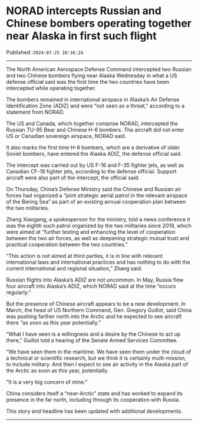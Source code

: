 # NORAD intercepts Russian and Chinese bombers operating together near Alaska in first such flight

Published :`2024-07-25 10:16:24`

---

The North American Aerospace Defense Command intercepted two Russian and two Chinese bombers flying near Alaska Wednesday in what a US defense official said was the first time the two countries have been intercepted while operating together.

The bombers remained in international airspace in Alaska’s Air Defense Identification Zone (ADIZ) and were “not seen as a threat,” according to a statement from NORAD.

The US and Canada, which together comprise NORAD, intercepted the Russian TU-95 Bear and Chinese H-6 bombers. The aircraft did not enter US or Canadian sovereign airspace, NORAD said.

It also marks the first time H-6 bombers, which are a derivative of older Soviet bombers, have entered the Alaska ADIZ, the defense official said.

The intercept was carried out by US F-16 and F-35 fighter jets, as well as Canadian CF-18 fighter jets, according to the defense official. Support aircraft were also part of the intercept, the official said.

On Thursday, China’s Defense Ministry said the Chinese and Russian air forces had organized a “joint strategic aerial patrol in the relevant airspace of the Bering Sea” as part of an existing annual cooperation plan between the two militaries.

Zhang Xiaogang, a spokesperson for the ministry, told a news conference it was the eighth such patrol organized by the two militaries since 2019, which were aimed at “further testing and enhancing the level of cooperation between the two air forces, as well as deepening strategic mutual trust and practical cooperation between the two countries.”

“This action is not aimed at third parties, it is in line with relevant international laws and international practices and has nothing to do with the current international and regional situation,” Zhang said.

Russian flights into Alaska’s ADIZ are not uncommon. In May, Russia flew four aircraft into Alaska’s ADIZ, which NORAD said at the time “occurs regularly.”

But the presence of Chinese aircraft appears to be a new development. In March, the head of US Northern Command, Gen. Gregory Guillot, said China was pushing farther north into the Arctic and he expected to see aircraft there “as soon as this year potentially.”

“What I have seen is a willingness and a desire by the Chinese to act up there,” Guillot told a hearing of the Senate Armed Services Committee.

“We have seen them in the maritime. We have seen them under the cloud of a technical or scientific research, but we think it is certainly multi-mission, to include military. And then I expect to see air activity in the Alaska part of the Arctic as soon as this year, potentially.

“It is a very big concern of mine.”

China considers itself a “near-Arctic” state and has worked to expand its presence in the far north, including through its cooperation with Russia.

This story and headline has been updated with additional developments.

---

